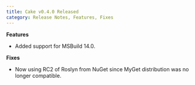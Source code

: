 ```yaml
---
title: Cake v0.4.0 Released
category: Release Notes, Features, Fixes
---
```


**Features**

* Added support for MSBuild 14.0.

**Fixes**

* Now using RC2 of Roslyn from NuGet since MyGet distribution was no longer compatible.